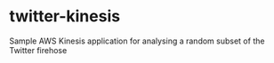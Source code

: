 twitter-kinesis
===============

Sample AWS Kinesis application for analysing a random subset of the Twitter firehose

